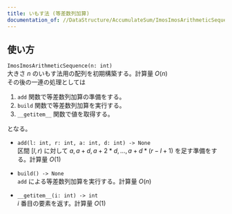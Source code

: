 ```yaml
---
title: いもす法 (等差数列加算)
documentation_of: //DataStructure/AccumulateSum/ImosImosArithmeticSequence.py
---
```


## 使い方
`ImosImosArithmeticSequence(n: int)`  
大きさ $n$ のいもす法用の配列を初期構築する。計算量 $O(n)$  
その後の一連の処理としては

1. `add` 関数で等差数列加算の準備をする。
2. `build` 関数で等差数列加算を実行する。
3. `__getitem__` 関数で値を取得する。

となる。

- `add(l: int, r: int, a: int, d: int) -> None`  
区間 $[l, r)$ に対して $a, a + d, a + 2 * d, \dots , a + d * (r - l + 1)$ を足す準備をする。計算量 $O(1)$

- `build() -> None`  
`add` による等差数列加算を実行する。計算量 $O(n)$

- `__getitem__(i: int) -> int`  
$i$ 番目の要素を返す。計算量 $O(1)$
